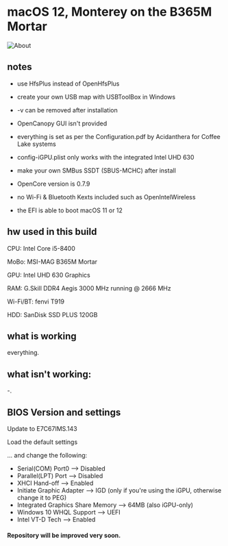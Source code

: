 # macOS 12, Monterey on the B365M Mortar
![About](https://user-images.githubusercontent.com/73723350/160298482-352045e2-09d6-4b0d-9504-7722e58323c0.png)


## notes
- use HfsPlus instead of OpenHfsPlus
- create your own USB map with USBToolBox in Windows
- -v can be removed after installation

- OpenCanopy GUI isn't provided
- everything is set as per the Configuration.pdf by Acidanthera for Coffee Lake systems
- config-iGPU.plist only works with the integrated Intel UHD 630
- make your own SMBus SSDT (SBUS-MCHC) after install
- OpenCore version is 0.7.9
- no Wi-Fi & Bluetooth Kexts included such as OpenIntelWireless
- the EFI is able to boot macOS 11 or 12

## hw used in this build

CPU: Intel Core i5-8400

MoBo: MSI-MAG B365M Mortar

GPU: Intel UHD 630 Graphics

RAM: G.Skill DDR4 Aegis 3000 MHz running @ 2666 MHz

Wi-Fi/BT: fenvi T919

HDD: SanDisk SSD PLUS 120GB

## what is working

everything.

## what isn't working:

-.

## BIOS Version and settings

Update to E7C67IMS.143

Load the default settings

... and change the following:

- Serial(COM) Port0 --> Disabled
- Parallel(LPT) Port --> Disabled
- XHCI Hand-off --> Enabled
- Initiate Graphic Adapter --> IGD (only if you're using the iGPU, otherwise change it to PEG)
- Integrated Graphics Share Memory --> 64MB (also iGPU-only)
- Windows 10 WHQL Support --> UEFI
- Intel VT-D Tech --> Enabled

#### Repository will be improved very soon.
